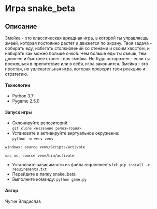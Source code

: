 # Игра snake_beta

## Описание

Змейка - это классическая аркадная игра, в которой ты управляешь змеей, которая постоянно растет и движется по экрану. Твоя задача - собирать еду, избегать столкновений со стенами и своим хвостом, и набирать как можно больше очков. Чем больше еды ты съешь, тем длиннее и быстрее станет твоя змейка. Но будь осторожен - если ты врежешься в препятствие или в себя, игра закончится. Змейка - это простая, но увлекательная игра, которая проверит твои реакцию и стратегию.

#### Технологии

- Python 3.7
- Pygame 2.5.0

#### Запуск игры

- Склонируйте репозиторий:  
``` git clone <название репозитория> ```
- Установите и активируйте виртуальное окружение:  
```python -m venv venv ```  

```windows: source venv/Scripts/activate ```

```mac os: source venv/bin/activate ```
- Установите зависимости из файла requirements.txt:
``` pip install -r requirements.txt ```
- Перейдите в папку snake_beta.
- Выполните команду:
``` python game.py ```

#### Автор
Чугин Владислав